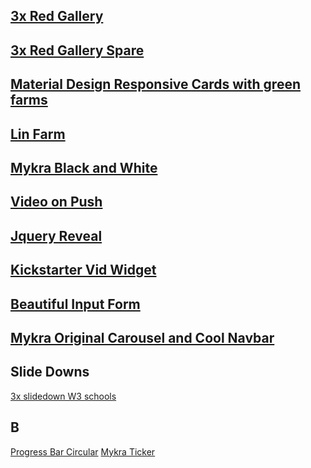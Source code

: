 ## [3x Red Gallery](https://codepen.io/Teeke/pen/eoJxJZ)
## [3x Red Gallery Spare](https://codepen.io/Teeke/pen/ZZbPNP)
## [Material Design Responsive Cards with green farms](https://codepen.io/Teeke/pen/qwOgWV)
## [Lin Farm](https://codepen.io/Teeke/pen/bJBpBL)
## [Mykra Black and White](https://codepen.io/Teeke/pen/xeEOGL)
## [Video on Push](https://codepen.io/Teeke/pen/BELBRP)
## [Jquery Reveal](https://www.w3schools.com/jquery/tryit.asp?filename=tryjquery_slide_down)
## [Kickstarter Vid Widget](https://codepen.io/Teeke/pen/JVMEwa)
## [Beautiful Input Form](https://codepen.io/Teeke/pen/MxxMYr)
## [Mykra Original Carousel and Cool Navbar ](https://codepen.io/Teeke/pen/pYYNbE)

## Slide Downs

[3x slidedown W3 schools](https://www.w3schools.com/code/tryit.asp?filename=G36K9HRRUIAW)

## B

[Progress Bar Circular](https://codepen.io/Teeke/pen/GLjoZp)
[Mykra Ticker](https://codepen.io/Teeke/pen/pYBRvr)
